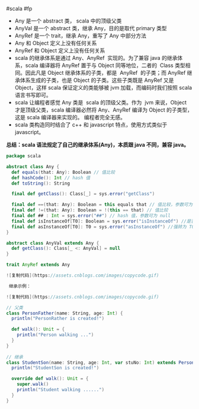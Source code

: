 #scala #fp

- Any 是一个 abstract 类， scala 中的顶级父类
- AnyVal 是一个 abstract 类，继承 Any，目的是取代 primary 类型
- AnyRef 是一个 trait，继承 Any，重写了 Any 中部分方法
- Any 和 Object 定义上没有任何关系
- AnyRef 和 Object 定义上没有任何关系
- scala 的继承体系是通过 Any、AnyRef  实现的。为了兼容 java 的继承体系，scala 编译器将 AnyRef 置于与 Object 同等地位，二者的  Class 类型相同。因此凡是 Object 继承体系的子类，都是  AnyRef  的子类；而 AnyRef 继承体系生成的子类，也是 Object 的子类。这些子类既是 AnyRef 又是 Object，这样 scala 保证定义的类能够被 jvm 加载，而编码时我们按照 scala 语言书写即可。
- scala 让编程者感觉 Any 类是  scala 的顶级父类。作为  jvm 来说，Object 才是顶级父类，scala 编译器必然将 Any、AnyRef 编译为 Object 的子类型，这是 scala 编译器来实现的。 编程者完全无感。
- scala 类构造同时结合了 c++ 和 javascript 特点，使用方式类似于 javascript。

**总结：scala 语法规定了自己的继承体系(Any)，本质跟 java 不同，兼容 java。**


```scala 3
package scala

abstract class Any {
  def equals(that: Any): Boolean // 值比较
  def hashCode(): Int // hash 值
  def toString(): String

  final def getClass(): Class[_] = sys.error("getClass")

  final def ==(that: Any): Boolean = this equals that // 值比较，参数可为 null
  final def !=(that: Any): Boolean = !(this == that) // 值比较
  final def ## : Int = sys.error("##") // hash 值，参数可为 null
  final def isInstanceOf[T0]: Boolean = sys.error("isInstanceOf") //是否为 T0 实例
  final def asInstanceOf[T0]: T0 = sys.error("asInstanceOf") //强转为 T0
}

abstract class AnyVal extends Any {
  def getClass(): Class[_ <: AnyVal] = null
}

trait AnyRef extends Any

![复制代码](https://assets.cnblogs.com/images/copycode.gif)

 继承示例：

![复制代码](https://assets.cnblogs.com/images/copycode.gif)

// 父类  
class PersonFather(name: String, age: Int) {
  println("PersonRather is created!")

  def walk(): Unit = {
    println("Person walking ...")
  }
}
  
// 继承
class StudentSon(name: String, age: Int, var stuNo: Int) extends PersonFather(name, age) {
  println("StudentSon is created!")

  override def walk(): Unit = {
    super.walk()
    println("Student walking ......")
  }
}